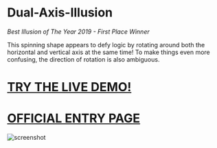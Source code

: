# Dual-Axis-Illusion
*Best Illusion of The Year 2019 - First Place Winner*

This spinning shape appears to defy logic by rotating around both the horizontal and vertical axis at the same time! To make things even more confusing, the direction of rotation is also ambiguous.

# [TRY THE LIVE DEMO!](https://killedbyapixel.github.io/Dual-Axis-Illusion)

# [OFFICIAL ENTRY PAGE](http://illusionoftheyear.com/2019/12/dual-axis-illusion/)

![screenshot](/dualaxis.gif)
